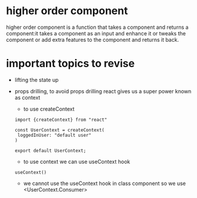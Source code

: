 # higher order component
higher order component is a function that takes a component and returns a component:it takes a component as an input and enhance it or tweaks the component or add extra features to the component and returns it back.

# important topics to revise 
  - lifting the state up  
  - props drilling, to avoid props drilling react gives us a super power known as context
     - to use createContext 
     ```
     import {createContext} from "react"

     const UserContext = createContext(
      loggedInUser: "default user"
     )

     export default UserContext;
     ```

     - to use context we can use useContext hook 
     ```
     useContext()
     ```
     
     - we cannot use the useContext hook in class component so we use <UserContext.Consumer>